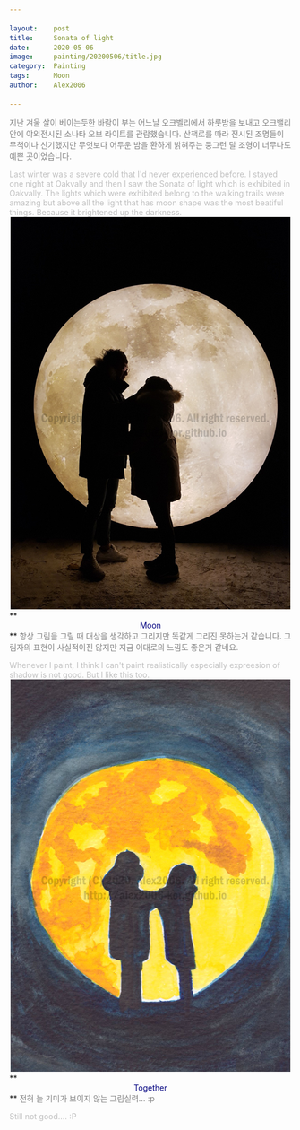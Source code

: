 ```yaml
---

layout:    post
title:     Sonata of light
date:      2020-05-06
image:     painting/20200506/title.jpg
category:  Painting
tags:      Moon
author:    Alex2006

---
```


<span style="color:gray">
	지난 겨울 살이 베이는듯한 바람이 부는 어느날 오크벨리에서 하룻밤을 보내고
	오크밸리 안에 야외전시된 소나타 오브 라이트를 관람했습니다.
	산책로를 따라 전시된 조명들이 무척이나 신기했지만 무엇보다 어두운 밤을 환하게 밝혀주는
	둥그런 달 조형이 너무나도 예쁜 곳이었습니다.
</span>  

>
<span style="color:silver">
	Last winter was a severe cold that I'd never experienced before.
	I stayed one night at Oakvally and then I saw the Sonata of light which is exhibited in Oakvally.
	The lights which were exhibited belong to the walking trails were amazing but above all the light that has moon shape was the most beatiful things.
	Because it brightened up the darkness.
</span>

<center>
	<img src="/images/painting/20200506/moonnight.jpg">
</center>
**<center><span style="color:navy">Moon</span></center>**

<span style="color:gray">
	항상 그림을 그릴 때 대상을 생각하고 그리지만 똑같게 그리진 못하는거 같습니다.
	그림자의 표현이 사실적이진 않지만 지금 이대로의 느낌도 좋은거 같네요.
</span>

>
<span style="color:silver">
	Whenever I paint, I think I can't paint realistically especially expreesion of shadow is not good.
	But I like this too.
</span>

<center>
	<img src="/images/painting/20200506/moon.jpg">
</center>
**<center><span style="color:navy">Together</span></center>**

<span style="color:gray">
	전혀 늘 기미가 보이지 않는 그림실력... :p
</span>

>
<span style="color:silver">
	Still not good.... :P
</span>
